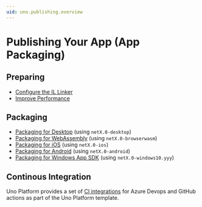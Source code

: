 ```yaml
---
uid: uno.publishing.overview
---
```


# Publishing Your App (App Packaging)

## Preparing

- [Configure the IL Linker](xref:uno.articles.features.illinker)
- [Improve Performance](xref:Uno.Development.Performance)

## Packaging

- [Packaging for Desktop](xref:uno.publishing.desktop) (using `netX.0-desktop`)
- [Packaging for WebAssembly](xref:uno.publishing.webassembly) (using `netX.0-browserwasm`)
- [Packaging for iOS](xref:uno.publishing.ios) (using `netX.0-ios`)
- [Packaging for Android](xref:uno.publishing.android) (using `netX.0-android`)
- [Packaging for Windows App SDK](xref:uno.publishing.windows) (using `netX.0-windows10.yyy`)

## Continous Integration

Uno Platform provides a set of [CI integrations](xref:Uno.GettingStarted.UsingWizard#11-ci-pipeline) for Azure Devops and GitHub actions as part of the Uno Platform template.
